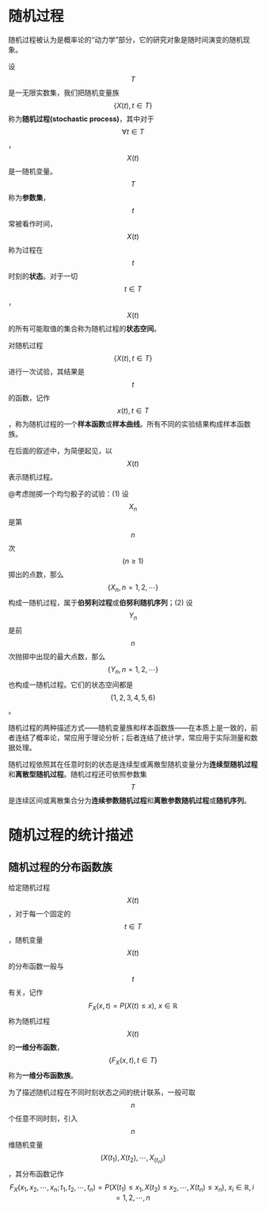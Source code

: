 # 随机过程

随机过程被认为是概率论的“动力学”部分，它的研究对象是随时间演变的随机现象。

设$$T$$是一无限实数集，我们把随机变量族$$\{X(t),t\in T\}$$称为**随机过程(stochastic process)**，其中对于$$\forall t\in T$$，$$X(t)$$是一随机变量。$$T$$称为**参数集**，$$t$$常被看作时间，$$X(t)$$称为过程在$$t$$时刻的**状态**。对于一切$$t\in T$$，$$X(t)$$的所有可能取值的集合称为随机过程的**状态空间**。

对随机过程$$\{X(t),t\in T\}$$进行一次试验，其结果是$$t$$的函数，记作$$x(t),t\in T$$，称为随机过程的一个**样本函数**或**样本曲线**。所有不同的实验结果构成样本函数族。

在后面的叙述中，为简便起见，以$$X(t)$$表示随机过程。



@考虑抛掷一个均匀骰子的试验：(1) 设$$X_n$$是第$$n$$次$$(n\ge 1)$$掷出的点数，那么$$\{X_n,n=1,2,\cdots\}$$构成一随机过程，属于**伯努利过程**或**伯努利随机序列**；(2) 设$$Y_n$$是前$$n$$次抛掷中出现的最大点数，那么$$\{Y_n,n=1,2,\cdots\}$$也构成一随机过程。它们的状态空间都是$$\{1,2,3,4,5,6\}$$。



随机过程的两种描述方式——随机变量族和样本函数族——在本质上是一致的，前者连结了概率论，常应用于理论分析；后者连结了统计学，常应用于实际测量和数据处理。

随机过程依照其在任意时刻的状态是连续型或离散型随机变量分为**连续型随机过程**和**离散型随机过程**。随机过程还可依照参数集$$T$$是连续区间或离散集合分为**连续参数随机过程**和**离散参数随机过程**或**随机序列**。





# 随机过程的统计描述

## 随机过程的分布函数族

给定随机过程$$X(t)$$，对于每一个固定的$$t\in T$$，随机变量$$X(t)$$的分布函数一般与$$t$$有关，记作
$$
F_X(x,t)=P(X(t)\le x),\ x\in\mathbb{R}
$$
称为随机过程$$X(t)$$的**一维分布函数**，$$\{F_X(x,t),t\in T\}$$称为**一维分布函数族**。

为了描述随机过程在不同时刻状态之间的统计联系，一般可取$$n$$个任意不同时刻，引入$$n$$维随机变量$$(X(t_1),X(t_2),\cdots,X_(t_n))$$，其分布函数记作
$$
F_X(x_1,x_2,\cdots,x_n;t_1,t_2,\cdots,t_n)=P(X(t_1)\le x_1,X(t_2)\le x_2,\cdots,X(t_n)\le x_n),\ x_i\in\mathbb{R},i=1,2,\cdots,n
$$
